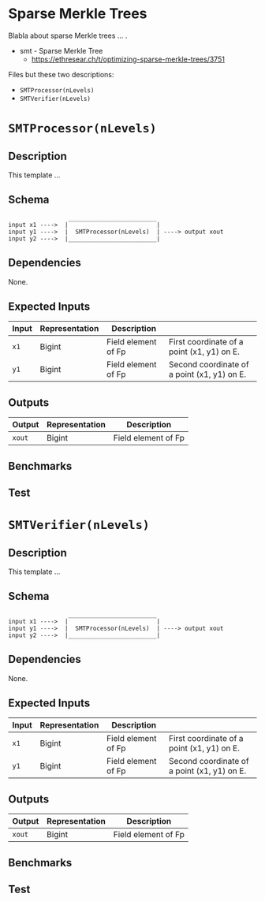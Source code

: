 # Sparse Merkle Trees

Blabla about sparse Merkle trees ... .

* smt - Sparse Merkle Tree
  * https://ethresear.ch/t/optimizing-sparse-merkle-trees/3751

Files but these two descriptions:

- `SMTProcessor(nLevels)`
- `SMTVerifier(nLevels)`

# `SMTProcessor(nLevels)`

## Description

This template ...

## Schema

```
                 _________________________     
input x1 ---->  |                         |
input y1 ---->  |  SMTProcessor(nLevels)  | ----> output xout
input y2 ---->  |_________________________|     
```

## Dependencies

None.

## Expected Inputs

| Input         | Representation | Description         |                                             |
| ------------- | -------------  | -------------       | -------------                               |
| `x1`          | Bigint         | Field element of Fp | First coordinate of a point (x1, y1) on E.  |
| `y1`          | Bigint         | Field element of Fp | Second coordinate of a point (x1, y1) on E. |

## Outputs

| Output          | Representation | Description         |           
| -------------   | -------------  | -------------       | 
| `xout`          | Bigint         | Field element of Fp | 


## Benchmarks 

## Test

# `SMTVerifier(nLevels)`

## Description

This template ... 

## Schema

```
                 _________________________     
input x1 ---->  |                         |
input y1 ---->  |  SMTProcessor(nLevels)  | ----> output xout
input y2 ---->  |_________________________|     
```

## Dependencies

None.

## Expected Inputs

| Input         | Representation | Description         |                                             |
| ------------- | -------------  | -------------       | -------------                               |
| `x1`          | Bigint         | Field element of Fp | First coordinate of a point (x1, y1) on E.  |
| `y1`          | Bigint         | Field element of Fp | Second coordinate of a point (x1, y1) on E. |

## Outputs

| Output          | Representation | Description         |           
| -------------   | -------------  | -------------       | 
| `xout`          | Bigint         | Field element of Fp | 


## Benchmarks 

## Test